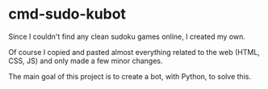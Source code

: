 # cmd-sudo-kubot

Since I couldn't find any clean sudoku games online, I created my own.

Of course I copied and pasted almost everything related to the web (HTML, CSS, JS) and only made a few minor changes.

The main goal of this project is to create a bot, with Python, to solve this.